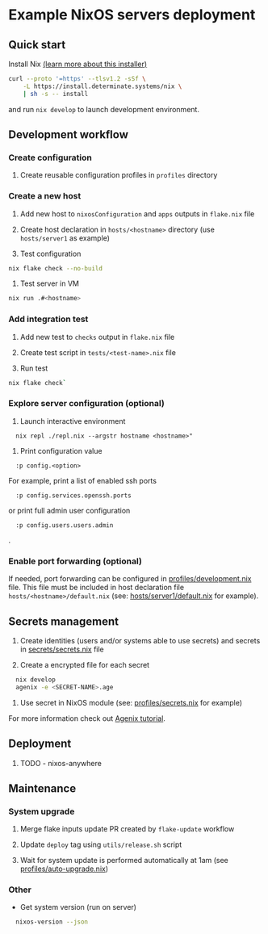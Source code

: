 # Example NixOS servers deployment

## Quick start

Install Nix
  [(learn more about this installer)](https://zero-to-nix.com/start/install)
```bash
curl --proto '=https' --tlsv1.2 -sSf \
    -L https://install.determinate.systems/nix \
    | sh -s -- install
  ```

and run `nix develop` to launch development environment.


## Development workflow

### Create configuration

1. Create reusable configuration profiles in `profiles` directory

### Create a new host

1. Add new host to `nixosConfiguration` and `apps` outputs in `flake.nix` file

1. Create host declaration in `hosts/<hostname>` directory
  (use `hosts/server1` as example)

1. Test configuration

```bash
nix flake check --no-build
```

1. Test server in VM

```bash
nix run .#<hostname>
```

### Add integration test

1. Add new test to `checks` output in `flake.nix` file

1. Create test script in `tests/<test-name>.nix` file

1. Run test

```bash
nix flake check`
```

### Explore server configuration (optional)

1. Launch interactive environment

```
  nix repl ./repl.nix --argstr hostname <hostname>"
```

1. Print configuration value

```
  :p config.<option>
```

For example, print a list of enabled ssh ports

```
  :p config.services.openssh.ports
```

or print full admin user configuration

```
  :p config.users.users.admin
```
.

### Enable port forwarding (optional)

If needed, port forwarding can be configured in
[profiles/development.nix](profiles/development.nix) file. This file must be
included in host declaration file `hosts/<hostname>/default.nix`
(see: [hosts/server1/default.nix](hosts/server1/default.nix) for example).


## Secrets management

1. Create identities (users and/or systems able to use secrets) and secrets in
   [secrets/secrets.nix](secrets/secrets.nix) file

1. Create a encrypted file for each secret

```bash
  nix develop
  agenix -e <SECRET-NAME>.age
```

1. Use secret in NixOS module
   (see: [profiles/secrets.nix](profiles/secrets.nix) for example)

For more information check out
[Agenix tutorial](https://github.com/ryantm/agenix/tree/main?tab=readme-ov-file#tutorial).


## Deployment

1. TODO - nixos-anywhere


## Maintenance

### System upgrade

1. Merge flake inputs update PR created by `flake-update` workflow

1. Update `deploy` tag using `utils/release.sh` script

1. Wait for system update is performed automatically at 1am
  (see [profiles/auto-upgrade.nix](profiles/auto-upgrade.nix))

### Other

* Get system version (run on server)

```bash
  nixos-version --json
```
